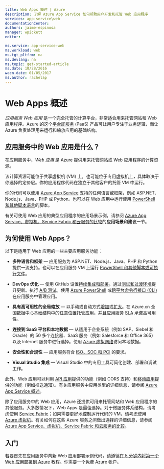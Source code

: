 ```yaml
---
title: Web Apps 概述 | Azure
description: 了解 Azure App Service 如何帮助用户开发和托管 Web 应用程序
services: app-service\web
documentationCenter: 
authors: jaime-espinosa
manager: wpickett
editor: 

ms.service: app-service-web
ms.workload: web
ms.tgt_pltfrm: na
ms.devlang: na
ms.topic: get-started-article
ms.date: 10/28/2016
wacn.date: 01/05/2017
ms.author: rachelap
---
```


# Web Apps 概述

*应用服务 Web 应用* 是一个完全托管的计算平台，非常适合用来托管网站和 Web 应用程序。Azure 的这个[平台即服务](https://zh.wikipedia.org/wiki/平台即服务) (PaaS) 产品可让用户专注于业务逻辑，而让 Azure 负责处理用来运行和缩放应用的基础结构。

## 应用服务中的 Web 应用是什么？

在应用服务中，*Web 应用* 是 Azure 提供用来托管网站或 Web 应用程序的计算资源。

该计算资源可能位于共享虚拟机 (VM) 上，也可能位于专用虚拟机上，具体取决于你选择的定价层。你的应用程序代码在独立于其他客户的托管 VM 中运行。

你的代码可以使用 [Azure App Service](../app-service/app-service-value-prop-what-is.md) 支持的任何语言或框架，例如 ASP.NET、Node.js、Java、PHP 或 Python。也可以在 Web 应用中运行使用 [PowerShell 和其他脚本语言](./web-sites-create-web-jobs.md#acceptablefiles)的脚本。

有关可使用 Web 应用的典型应用程序的应用场景示例，请参阅 [Azure App Service、虚拟机、Service Fabric 和云服务的比较](./choose-web-site-cloud-service-vm.md#scenarios)的**应用场景和建议**一节。

## 为何使用 Web Apps？

以下是适用于 Web 应用的一些主要应用服务功能：

- **多种语言和框架** — 应用服务为 ASP.NET、Node.js、Java、PHP 和 Python 提供一流支持。也可以在应用服务 VM 上运行 [PowerShell 和其他脚本或可执行文件](./web-sites-create-web-jobs.md)。

- **DevOps 优化** — 使用 GitHub 设置[持续集成和部署](./app-service-continuous-deployment.md)。通过[测试和过渡环境](./web-sites-staged-publishing.md)提升更新。执行 [A/B 测试](./app-service-web-test-in-production-get-start.md)。使用 [Azure PowerShell](https://docs.microsoft.com/powershell/azureps-cmdlets-docs) 或[跨平台命令行接口 (CLI)](../xplat-cli-install.md) 在应用服务中管理应用。
 
- **具有高可用性的全局缩放** — 以手动或自动方式[增加](./web-sites-scale.md)或[扩大](../monitoring-and-diagnostics/insights-how-to-scale.md)。在 Azure.cn 全国数据中心基础结构中的任意位置托管应用，并且应用服务 [SLA](https://www.azure.cn/support/sla/app-service/) 承诺高可用性。

- **连接到 SaaS 平台和本地数据** — 从适用于企业系统（例如 SAP、Siebel 和 Oracle）的 50 多个连接器、SaaS 服务（例如 Salesforce 和 Office 365）以及 Internet 服务中进行选择。使用 [Azure 虚拟网络](./app-service-vnet-integration-powershell.md)访问本地数据。

- **安全性和合规性** — 应用服务符合 [ISO、SOC 和 PCI](https://www.trustcenter.cn/) 的要求。

- **Visual Studio 集成** — Visual Studio 中的专用工具可简化创建、部署和调试工作。

此外，Web 应用可以利用 [API 应用](../app-service-api/app-service-api-apps-why-best-platform.md)提供的功能（例如 CORS 支持）和[移动应用](../app-service-mobile/app-service-mobile-value-prop.md)提供的功能（例如推送通知）。有关应用服务中应用类型的详细信息，请参阅 [Azure App Service 概述](../app-service/app-service-value-prop-what-is.md)。

除了应用服务中的 Web 应用，Azure 还提供可用来托管网站和 Web 应用程序的其他服务。大多数情况下，Web Apps 是最佳选择。对于微服务体系结构，请考虑使用 [Service Fabric](../service-fabric/index.md/)；如果需要更好地控制运行代码的 VM，请考虑使用 [Azure 虚拟机](../virtual-machines/index.md/)。有关如何在这些 Azure 服务之间做出选择的详细信息，请参阅 [Azure App Service、虚拟机、Service Fabric 和云服务的比较](./choose-web-site-cloud-service-vm.md)。

## 入门

若要首先在应用服务中向新 Web 应用部署示例代码，请遵循[在 5 分钟内将第一个 Web 应用部署到 Azure](./app-service-web-get-started.md) 教程。你需要一个免费 Azure 帐户。

<!---HONumber=Mooncake_0919_2016-->